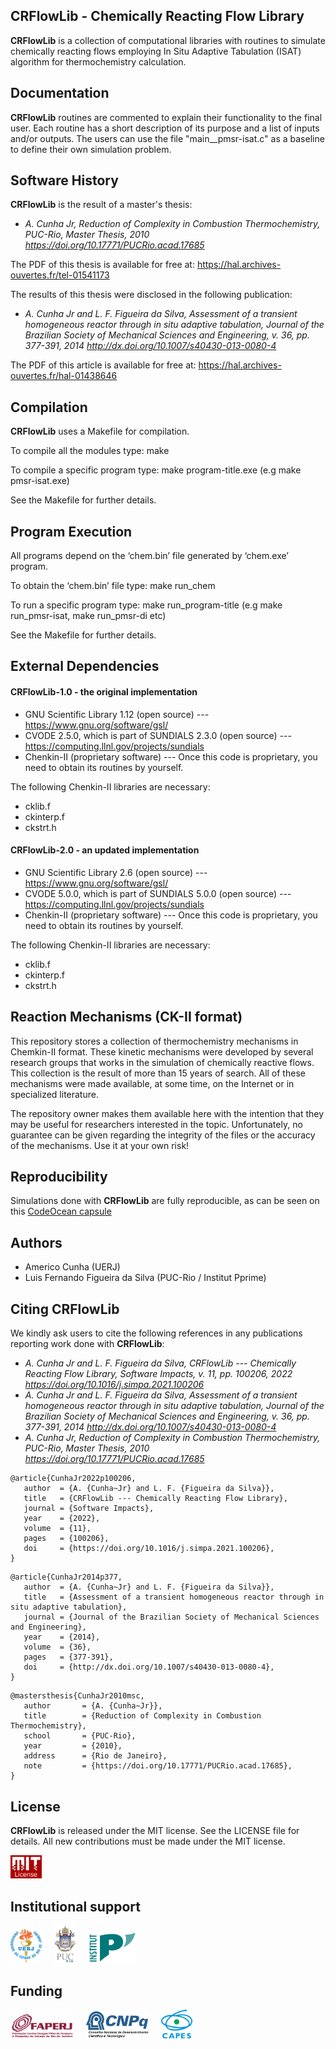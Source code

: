 ## CRFlowLib - Chemically Reacting Flow Library

**CRFlowLib** is a collection of computational libraries with routines to simulate chemically reacting flows employing In Situ Adaptive Tabulation (ISAT) algorithm for thermochemistry calculation.

## Documentation

**CRFlowLib** routines are commented to explain their functionality to the final user. Each routine has a short description of its purpose and a list of inputs and/or outputs. The users can use the file "main__pmsr-isat.c" as a baseline to define their own simulation problem.

## Software History

**CRFlowLib** is the result of a master's thesis:

- *A. Cunha Jr, Reduction of Complexity in Combustion Thermochemistry, PUC-Rio, Master Thesis, 2010 https://doi.org/10.17771/PUCRio.acad.17685*
 
The PDF of this thesis is available for free at: https://hal.archives-ouvertes.fr/tel-01541173

The results of this thesis were disclosed in the following publication:

- *A. Cunha Jr and L. F. Figueira da Silva, Assessment of a transient homogeneous reactor through in situ adaptive tabulation, Journal of the Brazilian Society of Mechanical Sciences and Engineering, v. 36, pp. 377-391, 2014 http://dx.doi.org/10.1007/s40430-013-0080-4* 
 
The PDF of this article is available for free at: https://hal.archives-ouvertes.fr/hal-01438646

## Compilation

**CRFlowLib** uses a Makefile for compilation. 

To compile all the modules type: make

To compile a specific program type: make program-title.exe
(e.g make pmsr-isat.exe)

See the Makefile for further details.

## Program Execution

All programs depend on the ‘chem.bin’ file generated by ‘chem.exe’ program.

To obtain the ‘chem.bin’ file type: make run_chem

To run a specific program type: make run_program-title 
(e.g make run_pmsr-isat, make run_pmsr-di etc)

See the Makefile for further details.

## External Dependencies

#### CRFlowLib-1.0 - the original implementation

* GNU Scientific Library 1.12 (open source) --- https://www.gnu.org/software/gsl/
* CVODE 2.5.0, which is part of SUNDIALS 2.3.0 (open source) --- https://computing.llnl.gov/projects/sundials
* Chenkin-II (proprietary software) --- Once this code is proprietary, you need to obtain its routines by yourself.

The following Chenkin-II libraries are necessary:
 - cklib.f
 - ckinterp.f
 - ckstrt.h

#### CRFlowLib-2.0 - an updated implementation

* GNU Scientific Library 2.6  (open source) --- https://www.gnu.org/software/gsl/
* CVODE 5.0.0, which is part of SUNDIALS 5.0.0 (open source) --- https://computing.llnl.gov/projects/sundials
* Chenkin-II (proprietary software) --- Once this code is proprietary, you need to obtain its routines by yourself.

The following Chenkin-II libraries are necessary:
- cklib.f
- ckinterp.f
- ckstrt.h

## Reaction Mechanisms (CK-II format)

This repository stores a collection of thermochemistry mechanisms in Chemkin-II format. These kinetic mechanisms were developed by several research groups that works in the simulation of chemically reactive flows. This collection is the result of more than 15 years of search. All of these mechanisms were made available, at some time, on the Internet or in specialized literature. 

The repository owner makes them available here with the intention that they may be useful for researchers interested in the topic. Unfortunately, no guarantee can be given regarding the integrity of the files or the accuracy of the mechanisms. Use it at your own risk!

## Reproducibility

Simulations done with **CRFlowLib** are fully reproducible, as can be seen on this <a href="https://codeocean.com/capsule/2804669/tree/v1" target="_blank">CodeOcean capsule</a>

## Authors
- Americo Cunha (UERJ)
- Luis Fernando Figueira da Silva (PUC-Rio / Institut Pprime)

## Citing CRFlowLib

We kindly ask users to cite the following references in any publications reporting work done with **CRFlowLib**:
- *A. Cunha Jr and L. F. Figueira da Silva, CRFlowLib --- Chemically Reacting Flow Library, Software Impacts, v. 11, pp. 100206, 2022 https://doi.org/10.1016/j.simpa.2021.100206*
- *A. Cunha Jr and L. F. Figueira da Silva, Assessment of a transient homogeneous reactor through in situ adaptive tabulation, Journal of the Brazilian Society of Mechanical Sciences and Engineering, v. 36, pp. 377-391, 2014 http://dx.doi.org/10.1007/s40430-013-0080-4*  
- *A. Cunha Jr, Reduction of Complexity in Combustion Thermochemistry, PUC-Rio, Master Thesis, 2010 https://doi.org/10.17771/PUCRio.acad.17685*

```
@article{CunhaJr2022p100206,
   author  = {A. {Cunha~Jr} and L. F. {Figueira da Silva}},
   title   = {CRFlowLib --- Chemically Reacting Flow Library},
   journal = {Software Impacts},
   year    = {2022},
   volume  = {11},
   pages   = {100206},
   doi     = {https://doi.org/10.1016/j.simpa.2021.100206},
}
```

```
@article{CunhaJr2014p377,
   author  = {A. {Cunha~Jr} and L. F. {Figueira da Silva}},
   title   = {Assessment of a transient homogeneous reactor through in situ adaptive tabulation},
   journal = {Journal of the Brazilian Society of Mechanical Sciences and Engineering},
   year    = {2014},
   volume  = {36},
   pages   = {377-391},
   doi     = {http://dx.doi.org/10.1007/s40430-013-0080-4},
}
```

```
@mastersthesis{CunhaJr2010msc,
   author       = {A. {Cunha~Jr}}, 
   title        = {Reduction of Complexity in Combustion Thermochemistry},
   school       = {PUC-Rio},
   year         = {2010},
   address      = {Rio de Janeiro},
   note         = {https://doi.org/10.17771/PUCRio.acad.17685},
}
```

## License

**CRFlowLib** is released under the MIT license. See the LICENSE file for details. All new contributions must be made under the MIT license.

<img src="logo/mit_license_red.png" width="10%"> 

## Institutional support

<img src="logo/logo_uerj_color.jpeg" width="10%"> &nbsp; &nbsp; <img src="logo/logo_pucrio_color.jpg" width="07%"> &nbsp; &nbsp; <img src="logo/logo_pprime_color.jpeg" width="15%">

## Funding

<img src="logo/faperj.jpg" width="20%"> &nbsp; &nbsp; <img src="logo/cnpq.png" width="20%"> &nbsp; &nbsp; <img src="logo/capes.png" width="10%">
